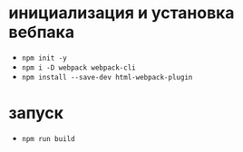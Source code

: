 # **инициализация и установка вебпака**  
  - ```npm init -y```  
  - ```npm i -D webpack webpack-cli```  
  - ```npm install --save-dev html-webpack-plugin```  
# **запуск**  
  - ```npm run build```  
